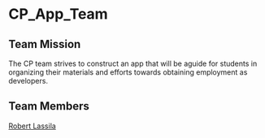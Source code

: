 # CP_App_Team

## Team Mission

The CP team strives to construct an app that will be aguide for students in organizing their materials and efforts towards obtaining employment as developers.

## Team Members

[Robert Lassila](TEAM/ROBERT_LASSILA.md)
